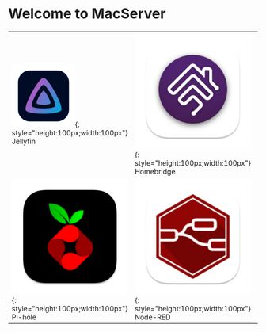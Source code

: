 # Welcome to MacServer

| | | |
|---|---|---|
| ![jellyfin.png](../img/apps/jellyfin.png){: style="height:100px;width:100px"}<br>Jellyfin | ![homebridge.png](../img/apps/homebridge.png){: style="height:100px;width:100px"}<br>Homebridge | ![scrypted.png](../img/apps/scrypted.png){: style="height:100px;width:100px"}<br>Scrypted |
| ![pihole.png](../img/apps/pihole.png){: style="height:100px;width:100px"}<br>Pi-hole | ![node-red.png](../img/apps/node-red.png){: style="height:100px;width:100px"}<br>Node-RED | ![jumpcloud.png](../img/apps/jumpcloud.png){: style="height:100px;width:100px"}<br>Jumpcloud Admin Login |